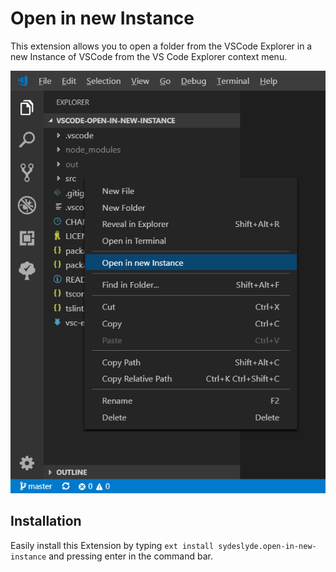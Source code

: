 # Open in new Instance

This extension allows you to open a folder from the VSCode Explorer in a new Instance of VSCode from the VS Code Explorer context menu.

![Screenshot](screenshot.png)

## Installation

Easily install this Extension by typing `ext install sydeslyde.open-in-new-instance` and pressing enter in the command bar.
